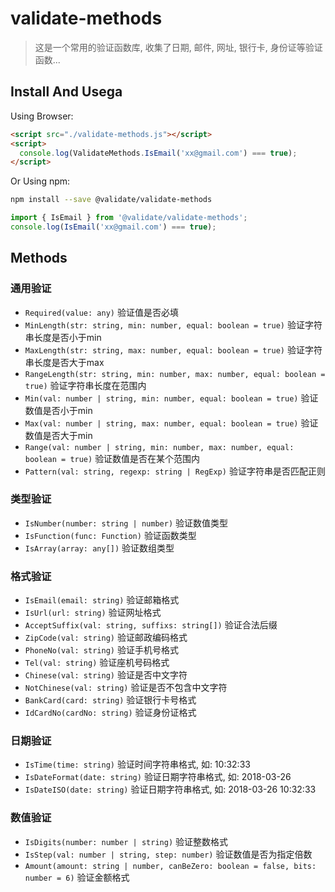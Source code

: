 # validate-methods

> 这是一个常用的验证函数库, 收集了日期, 邮件, 网址, 银行卡, 身份证等验证函数...

## Install And Usega

Using Browser:

```html
<script src="./validate-methods.js"></script>
<script>
  console.log(ValidateMethods.IsEmail('xx@gmail.com') === true);
</script>
```

 Or Using npm:

```sh
npm install --save @validate/validate-methods
```

```js
import { IsEmail } from '@validate/validate-methods';
console.log(IsEmail('xx@gmail.com') === true);
```

## Methods

### 通用验证

- `Required(value: any)`  验证值是否必填
- `MinLength(str: string, min: number, equal: boolean = true)`  验证字符串长度是否小于min
- `MaxLength(str: string, max: number, equal: boolean = true)`  验证字符串长度是否大于max
- `RangeLength(str: string, min: number, max: number, equal: boolean = true)` 验证字符串长度在范围内
- `Min(val: number | string, min: number, equal: boolean = true)` 验证数值是否小于min
- `Max(val: number | string, max: number, equal: boolean = true)` 验证数值是否大于min
- `Range(val: number | string, min: number, max: number, equal: boolean = true)`  验证数值是否在某个范围内
- `Pattern(val: string, regexp: string | RegExp)` 验证字符串是否匹配正则

### 类型验证

- `IsNumber(number: string | number)` 验证数值类型
- `IsFunction(func: Function)`  验证函数类型
- `IsArray(array: any[])` 验证数组类型

### 格式验证

- `IsEmail(email: string)`  验证邮箱格式
- `IsUrl(url: string)`  验证网址格式
- `AcceptSuffix(val: string, suffixs: string[])`  验证合法后缀
- `ZipCode(val: string)`  验证邮政编码格式
- `PhoneNo(val: string)`  验证手机号格式
- `Tel(val: string)`  验证座机号码格式
- `Chinese(val: string)`  验证是否中文字符
- `NotChinese(val: string)` 验证是否不包含中文字符
- `BankCard(card: string)`  验证银行卡号格式
- `IdCardNo(cardNo: string)`  验证身份证格式

### 日期验证

- `IsTime(time: string)`  验证时间字符串格式, 如: 10:32:33
- `IsDateFormat(date: string)`  验证日期字符串格式, 如: 2018-03-26
- `IsDateISO(date: string)`  验证日期字符串格式, 如: 2018-03-26 10:32:33

### 数值验证

- `IsDigits(number: number | string)` 验证整数格式
- `IsStep(val: number | string, step: number)`  验证数值是否为指定倍数
- `Amount(amount: string | number, canBeZero: boolean = false, bits: number = 6)` 验证金额格式



